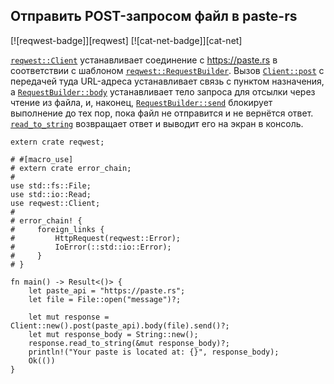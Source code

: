 ## Отправить POST-запросом файл в paste-rs

[![reqwest-badge]][reqwest] [![cat-net-badge]][cat-net]

[`reqwest::Client`](https://docs.rs/reqwest/*/reqwest/struct.Client.html) устанавливает соединение с https://paste.rs в соответствии с шаблоном [`reqwest::RequestBuilder`](https://docs.rs/reqwest/*/reqwest/struct.RequestBuilder.html). Вызов [`Client::post`](https://docs.rs/reqwest/*/reqwest/struct.Client.html#method.post) с передачей туда URL-адреса устанавливает связь с пунктом назначения, а [`RequestBuilder::body`](https://docs.rs/reqwest/*/reqwest/struct.RequestBuilder.html#method.body) устанавливает тело запроса для отсылки через чтение из файла, и, наконец, [`RequestBuilder::send`](https://docs.rs/reqwest/*/reqwest/struct.RequestBuilder.html#method.send) блокирует выполнение до тех пор, пока файл не отправится и не вернётся ответ.  [`read_to_string`](https://doc.rust-lang.org/std/io/trait.Read.html#method.read_to_string) возвращает ответ и выводит его на экран в консоль.

```rust,no_run
extern crate reqwest;

# #[macro_use]
# extern crate error_chain;
#
use std::fs::File;
use std::io::Read;
use reqwest::Client;
#
# error_chain! {
#     foreign_links {
#         HttpRequest(reqwest::Error);
#         IoError(::std::io::Error);
#     }
# }

fn main() -> Result<()> {
    let paste_api = "https://paste.rs";
    let file = File::open("message")?;

    let mut response = Client::new().post(paste_api).body(file).send()?;
    let mut response_body = String::new();
    response.read_to_string(&mut response_body)?;
    println!("Your paste is located at: {}", response_body);
    Ok(())
}
```



